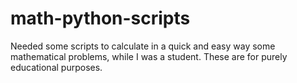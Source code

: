 # math-python-scripts
Needed some scripts to calculate in a quick and easy way some mathematical problems, while I was a student. These are for purely educational purposes.
